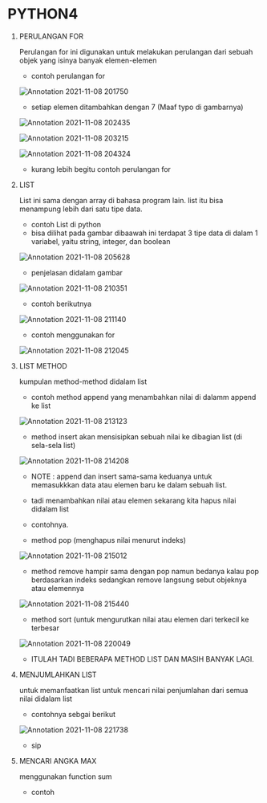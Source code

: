 # PYTHON4

1. PERULANGAN FOR

    Perulangan for ini digunakan untuk melakukan perulangan dari sebuah objek yang isinya banyak elemen-elemen
    
    - contoh perulangan for 

    ![Annotation 2021-11-08 201750](https://user-images.githubusercontent.com/92988781/140862740-95bd2741-f6dc-469d-baa9-9b5b8cd1275a.png)
    
    - setiap elemen ditambahkan dengan 7 (Maaf typo di gambarnya)
    
    ![Annotation 2021-11-08 202435](https://user-images.githubusercontent.com/92988781/140862815-8cfb84f8-9148-4651-a7de-c4afc0cf9054.png)
    
    ![Annotation 2021-11-08 203215](https://user-images.githubusercontent.com/92988781/140862852-db40db93-b1ec-409f-ab78-739a7d456401.png)
    
    ![Annotation 2021-11-08 204324](https://user-images.githubusercontent.com/92988781/140863689-3357e281-a22b-42a1-ac04-177cc339399e.png)
    
    - kurang lebih begitu contoh perulangan for



2. LIST

    List ini sama dengan array di bahasa program lain. list itu bisa menampung lebih dari satu tipe data.
    
    - contoh List di python
    - bisa dilihat pada gambar dibaawah ini terdapat 3 tipe data di dalam 1 variabel, yaitu string, integer, dan boolean

    ![Annotation 2021-11-08 205628](https://user-images.githubusercontent.com/92988781/140865055-21af8f80-979d-4d90-93f0-43edfe74663c.png)
    
    - penjelasan didalam gambar

    ![Annotation 2021-11-08 210351](https://user-images.githubusercontent.com/92988781/140865678-0b83ee7e-9c71-4f2b-9a9e-9a0325344871.png)
    
    - contoh berikutnya

    ![Annotation 2021-11-08 211140](https://user-images.githubusercontent.com/92988781/140866322-2c97174e-b201-4cb7-9ea9-5761f2e8811f.png)
    
    
    - contoh menggunakan for 

    ![Annotation 2021-11-08 212045](https://user-images.githubusercontent.com/92988781/140867151-8faee069-8349-4cc2-9050-43fac3b2cd6a.png)




3. LIST METHOD

    kumpulan method-method didalam list
    
    - contoh method append yang menambahkan nilai di dalamm append ke list

    ![Annotation 2021-11-08 213123](https://user-images.githubusercontent.com/92988781/140868095-5b2fdb5d-1134-4bce-b8b5-b318d66d4f19.png)
    
    - method insert akan mensisipkan sebuah nilai ke dibagian list (di sela-sela list)

    ![Annotation 2021-11-08 214208](https://user-images.githubusercontent.com/92988781/140869023-bcf84313-943f-4eea-bf06-e29325c67dc3.png)
    
    - NOTE : append dan insert sama-sama keduanya untuk memasukkkan data atau elemen baru ke dalam sebuah list.


    - tadi menambahkan nilai atau elemen sekarang kita hapus nilai  didalam list 

    - contohnya.

    - method pop (menghapus nilai menurut indeks)

    ![Annotation 2021-11-08 215012](https://user-images.githubusercontent.com/92988781/140869841-76846c00-b2c4-4799-8641-60f7abc79855.png)
    
    - method remove hampir sama dengan pop namun bedanya kalau pop berdasarkan indeks sedangkan remove langsung sebut objeknya atau elemennya

    ![Annotation 2021-11-08 215440](https://user-images.githubusercontent.com/92988781/140870310-35af0d3c-9feb-4dd0-9408-17c6e2d86bb1.png)
    
    - method sort (untuk mengurutkan nilai atau elemen dari terkecil ke terbesar 

    ![Annotation 2021-11-08 220049](https://user-images.githubusercontent.com/92988781/140870856-b4b5d6d9-8036-417e-bb1f-70f580530d28.png)
    
    - ITULAH TADI BEBERAPA METHOD LIST DAN MASIH BANYAK LAGI.



4. MENJUMLAHKAN LIST

    untuk memanfaatkan list untuk mencari nilai penjumlahan dari semua nilai didalam list
    
    - contohnya sebgai berikut

    ![Annotation 2021-11-08 221738](https://user-images.githubusercontent.com/92988781/140872435-9e8f82ea-cfb5-4595-8053-8416256739bf.png)
    
    - sip



5. MENCARI ANGKA MAX

    menggunakan function sum 
    
    - contoh

    





    



    



    
    
    
    




    
